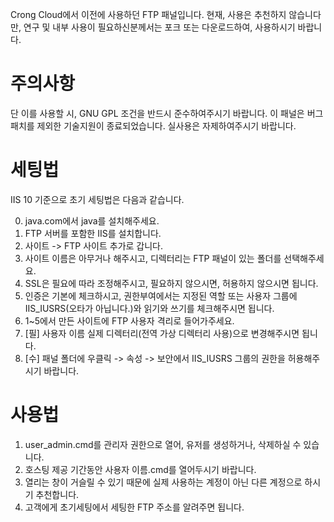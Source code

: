 Crong Cloud에서 이전에 사용하던 FTP 패널입니다.
현재, 사용은 추천하지 않습니다만, 연구 및 내부 사용이 필요하신분께서는 포크 또는 다운로드하여, 사용하시기 바랍니다.

# 주의사항
단 이를 사용할 시, GNU GPL 조건을 반드시 준수하여주시기 바랍니다.
이 패널은 버그패치를 제외한 기술지원이 종료되었습니다. 실사용은 자제하여주시기 바랍니다.

# 세팅법
IIS 10 기준으로 초기 세팅법은 다음과 같습니다.

0. java.com에서 java를 설치해주세요.
1. FTP 서버를 포함한 IIS를 설치합니다.
2. 사이트 -> FTP 사이트 추가로 갑니다.
3. 사이트 이름은 아무거나 해주시고, 디렉터리는 FTP 패널이 있는 폴더를 선택해주세요.
4. SSL은 필요에 따라 조정해주시고, 필요하지 않으시면, 허용하지 않으시면 됩니다.
5. 인증은 기본에 체크하시고, 권한부여에서는 지정된 역할 또는 사용자 그룹에 IIS_IUSRS(오타가 아닙니다.)와 읽기와 쓰기를 체크해주시면 됩니다.
6. 1~5에서 만든 사이트에 FTP 사용자 격리로 들어가주세요.
7. [필] 사용자 이름 실제 디렉터리(전역 가상 디렉터리 사용)으로 변경해주시면 됩니다.
8. [수] 패널 폴더에 우클릭 -> 속성 -> 보안에서 IIS_IUSRS 그룹의 권한을 허용해주시기 바랍니다.

# 사용법
1. user_admin.cmd를 관리자 권한으로 열어, 유저를 생성하거나, 삭제하실 수 있습니다.
2. 호스팅 제공 기간동안 사용자 이름.cmd를 열어두시기 바랍니다.
3. 열리는 창이 거슬릴 수 있기 때문에 실제 사용하는 계정이 아닌 다른 계정으로 하시기 추천합니다.
4. 고객에게 초기세팅에서 세팅한 FTP 주소를 알려주면 됩니다.
